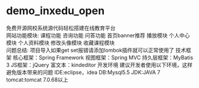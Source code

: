 # demo_inxedu_open
免费开源网校系统源代码轻松搭建在线教育平台  
网站功能模块: 课程功能 咨询功能 问答功能 首页banner推荐 播放模块 个人中心模块 个人资料模块 修改头像模块 收藏课程模块   
问题总结: 项目导入如果get set报错请添加lombok插件就可以正常使用了 技术框架 核心框架：Spring Framework 视图框架：Spring MVC 持久层框架：MyBatis 3 JS框架：jQuery 富文本：kindeditor 
开发环境 建议开发者使用以下环境，这样避免版本带来的问题 
IDE:eclipse，idea DB:Mysql5.5 JDK:JAVA 7 tomcat:tomcat 7.0.68以上
